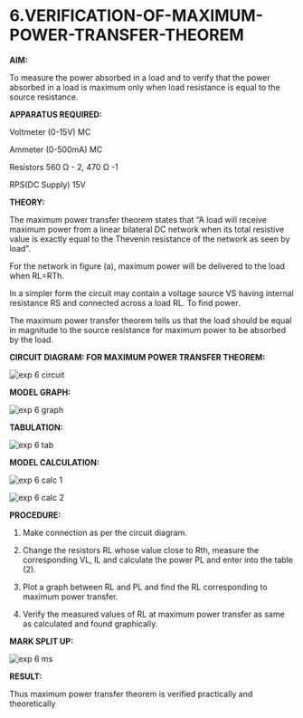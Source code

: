 # 6.VERIFICATION-OF-MAXIMUM-POWER-TRANSFER-THEOREM

**AIM:**

To measure the power absorbed in a load and to verify that the power absorbed in a load is maximum only when load resistance is equal to the source resistance.

**APPARATUS REQUIRED:**

Voltmeter (0-15V) MC

Ammeter (0-500mA) MC

Resistors 560 Ω - 2, 470 Ω -1

RPS(DC Supply)  15V	

**THEORY:**

The maximum power transfer theorem states that “A load will receive maximum power from a linear bilateral DC network when its total resistive value is exactly equal to the Thevenin resistance of the network as seen by load”.

For the network in figure (a), maximum power will be delivered to the load when RL=RTh.

In a simpler form the circuit may contain a voltage source VS having internal resistance RS and connected across a load RL. To find power.
 
The maximum power transfer theorem tells us that the load should be equal in magnitude to the source resistance for maximum power to be absorbed by the load.

**CIRCUIT DIAGRAM: FOR MAXIMUM POWER TRANSFER THEOREM:**

![exp 6 circuit](https://github.com/user-attachments/assets/4fe82506-9022-467a-91ba-17959081940a)


**MODEL GRAPH:**

![exp 6 graph](https://github.com/user-attachments/assets/8fd4a8dc-b93e-448c-8530-e08239ecdaa6)


**TABULATION:**

![exp 6 tab](https://github.com/user-attachments/assets/e41e6140-7d50-49d3-a60c-d4aef1e07f3e)

**MODEL CALCULATION:**

![exp 6 calc 1](https://github.com/user-attachments/assets/a82e9d9f-d358-4834-acdf-1587533c81f5)

![exp 6 calc 2](https://github.com/user-attachments/assets/17827b39-d738-418c-b3dc-96485e827da6)


**PROCEDURE:**

1.	Make connection as per the circuit diagram.

2.	Change the resistors RL whose value close to Rth, measure the corresponding VL, IL and calculate the power PL and enter into the table (2).

3.	Plot a graph between RL and PL and find the RL corresponding to maximum power transfer.

4.	Verify the measured values of RL at maximum power transfer as same as calculated and found graphically.

**MARK SPLIT UP:**

![exp 6  ms](https://github.com/user-attachments/assets/b24caea3-0bff-4361-b1c6-a687fa00e8ff)


**RESULT:**

Thus maximum power transfer theorem is verified practically and theoretically


